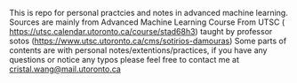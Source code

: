 This is repo for personal practcies and notes in advanced machine learning. 
Sources are mainly from Advanced Machine Learning Course From UTSC ( https://utsc.calendar.utoronto.ca/course/stad68h3) 
taught by professor sotos (https://www.utsc.utoronto.ca/cms/sotirios-damouras)
Some parts of contents are with personal notes/extentions/practices, if you have any questions or notice any typos please feel free to contact me at cristal.wang@mail.utoronto.ca
